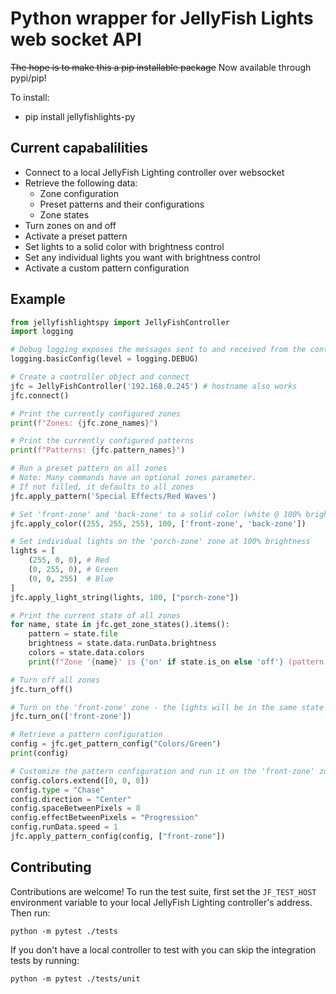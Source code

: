 # Python wrapper for JellyFish Lights web socket API

~~The hope is to make this a pip installable package~~
Now available through pypi/pip!

To install:

- pip install jellyfishlights-py

## Current capabalilities

- Connect to a local JellyFish Lighting controller over websocket
- Retrieve the following data:
  - Zone configuration
  - Preset patterns and their configurations
  - Zone states
- Turn zones on and off
- Activate a preset pattern
- Set lights to a solid color with brightness control
- Set any individual lights you want with brightness control
- Activate a custom pattern configuration

## Example

```python
from jellyfishlightspy import JellyFishController
import logging

# Debug logging exposes the messages sent to and received from the controller
logging.basicConfig(level = logging.DEBUG)

# Create a controller object and connect
jfc = JellyFishController('192.168.0.245') # hostname also works
jfc.connect()

# Print the currently configured zones
print(f"Zones: {jfc.zone_names}")

# Print the currently configured patterns
print(f"Patterns: {jfc.pattern_names}")

# Run a preset pattern on all zones
# Note: Many commands have an optional zones parameter.
# If not filled, it defaults to all zones
jfc.apply_pattern('Special Effects/Red Waves')

# Set 'front-zone' and 'back-zone' to a solid color (white @ 100% brightness in this case)
jfc.apply_color((255, 255, 255), 100, ['front-zone', 'back-zone'])

# Set individual lights on the 'porch-zone' zone at 100% brightness
lights = [
    (255, 0, 0), # Red
    (0, 255, 0), # Green
    (0, 0, 255)  # Blue
]
jfc.apply_light_string(lights, 100, ["porch-zone"])

# Print the current state of all zones
for name, state in jfc.get_zone_states().items():
    pattern = state.file
    brightness = state.data.runData.brightness
    colors = state.data.colors
    print(f"Zone '{name}' is {'on' if state.is_on else 'off'} (pattern: '{pattern}', colors: {colors}, brightness: {brightness})")

# Turn off all zones
jfc.turn_off()

# Turn on the 'front-zone' zone - the lights will be in the same state as when they were last on
jfc.turn_on(['front-zone'])

# Retrieve a pattern configuration
config = jfc.get_pattern_config("Colors/Green")
print(config)

# Customize the pattern configuration and run it on the 'front-zone' zone
config.colors.extend([0, 0, 0])
config.type = "Chase"
config.direction = "Center"
config.spaceBetweenPixels = 8
config.effectBetweenPixels = "Progression"
config.runData.speed = 1
jfc.apply_pattern_config(config, ["front-zone"])
```

## Contributing

Contributions are welcome! To run the test suite, first set the `JF_TEST_HOST` environment variable to your local JellyFish Lighting controller's address. Then run:

```
python -m pytest ./tests
```

If you don't have a local controller to test with you can skip the integration tests by running:

```
python -m pytest ./tests/unit
```
